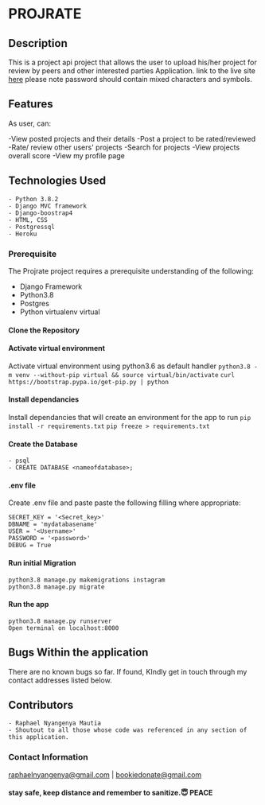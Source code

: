 # PROJRATE
## Description

This is a project api project that allows the user to upload his/her project for review by peers and other interested parties Application.  link to the live site [here](https://projrate.herokuapp.com/) 
please note password should contain mixed characters and symbols. 


## Features
As user, can:

-View posted projects and their details
-Post a project to be rated/reviewed
-Rate/ review other users' projects
-Search for projects 
-View projects overall score
-View my profile page


## Technologies Used
    - Python 3.8.2
    - Django MVC framework
    - Django-boostrap4
    - HTML, CSS 
    - Postgressql
    - Heroku


### Prerequisite
The Projrate project requires a prerequisite understanding of the following:
- Django Framework
- Python3.8
- Postgres
- Python virtualenv virtual


#### Clone the Repository
####  Activate virtual environment
Activate virtual environment using python3.6 as default handler
    `python3.8 -m venv --without-pip virtual && source virtual/bin/activate`
    `curl https://bootstrap.pypa.io/get-pip.py | python`
####  Install dependancies
Install dependancies that will create an environment for the app to run `pip install -r requirements.txt`   `pip freeze > requirements.txt`
####  Create the Database
    - psql
    - CREATE DATABASE <nameofdatabase>;
####  .env file
Create .env file and paste paste the following filling where appropriate:

    SECRET_KEY = '<Secret_key>'
    DBNAME = 'mydatabasename'
    USER = '<Username>'
    PASSWORD = '<password>'
    DEBUG = True
#### Run initial Migration
    python3.8 manage.py makemigrations instagram
    python3.8 manage.py migrate
#### Run the app
    python3.8 manage.py runserver
    Open terminal on localhost:8000

## Bugs Within the application
There are no known bugs so far. If found, KIndly get in touch through my contact addresses listed below.

## Contributors
    - Raphael Nyangenya Mautia
    - Shoutout to all those whose code was referenced in any section of this application. 

### Contact Information
raphaelnyangenya@gmail.com | bookiedonate@gmail.com

####  stay safe, keep distance and remember to sanitize.😇 PEACE

